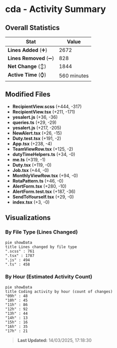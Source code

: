 # cda - Activity Summary 

## Overall Statistics

| Stat                   | Value                                                             |
| ---------------------- | ----------------------------------------------------------------- |
| **Lines Added** (➕)   | 2672                                          |
| **Lines Removed** (➖) | 828                                        |
| **Net Change** (↕)    | 1844                |
| **Active Time** (⌚)   | 560 minutes |


## Modified Files
- **RecipientView.scss** (+444, -317)
- **RecipientView.tsx** (+211, -171)
- **yesalert.js** (+36, -36)
- **queries.ts** (+29, -29)
- **yesalert.js** (+217, -205)
- **NewAlert.tsx** (+26, -15)
- **Duty.test.tsx** (+191, -2)
- **App.tsx** (+238, -4)
- **TeamViewRow.tsx** (+125, -2)
- **dutyTimeHelpers.ts** (+34, -0)
- **me.ts** (+319, -1)
- **Duty.tsx** (+119, -0)
- **Job.tsx** (+44, -0)
- **MonthlyViewRow.tsx** (+94, -0)
- **RotaPattern.ts** (+46, -0)
- **AlertForm.tsx** (+280, -10)
- **AlertForm.test.tsx** (+187, -36)
- **SendToYourself.tsx** (+29, -0)
- **index.tsx** (+3, -0)

## Visualizations

### By File Type (Lines Changed)

```mermaid
pie showData
title Lines changed by file type
".scss" : 761
".tsx" : 1787
".js" : 494
".ts" : 458
```

### By Hour (Estimated Activity Count)

```mermaid
pie showData
title Coding activity by hour (count of changes)
"09h" : 48
"10h" : 45
"11h" : 86
"12h" : 92
"13h" : 44
"14h" : 13
"15h" : 16
"16h" : 35
"17h" : 21
```


> **Last Updated:** 14/03/2025, 17:18:30